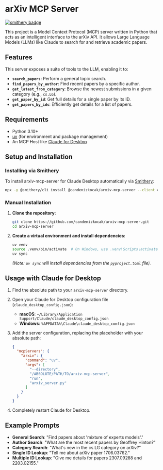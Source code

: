 # arXiv MCP Server

[![smithery badge](https://smithery.ai/badge/@candenizkocak/arxiv-mcp-server)](https://smithery.ai/server/@candenizkocak/arxiv-mcp-server)

This project is a Model Context Protocol (MCP) server written in Python that acts as an intelligent interface to the arXiv API. It allows Large Language Models (LLMs) like Claude to search for and retrieve academic papers.

## Features

This server exposes a suite of tools to the LLM, enabling it to:

-   **`search_papers`**: Perform a general topic search.
-   **`find_papers_by_author`**: Find recent papers by a specific author.
-   **`get_latest_from_category`**: Browse the newest submissions in a given category (e.g., `cs.LG`).
-   **`get_paper_by_id`**: Get full details for a single paper by its ID.
-   **`get_papers_by_ids`**: Efficiently get details for a list of papers.

## Requirements

-   Python 3.10+
-   [uv](https://github.com/astral-sh/uv) (for environment and package management)
-   An MCP Host like [Claude for Desktop](https://www.claude.ai/download)

## Setup and Installation

### Installing via Smithery

To install arxiv-mcp-server for Claude Desktop automatically via [Smithery](https://smithery.ai/server/@candenizkocak/arxiv-mcp-server):

```bash
npx -y @smithery/cli install @candenizkocak/arxiv-mcp-server --client claude
```

### Manual Installation

1.  **Clone the repository:**
    ```bash
    git clone https://github.com/candenizkocak/arxiv-mcp-server.git
    cd arxiv-mcp-server
    ```

2.  **Create a virtual environment and install dependencies:**
    ```bash
    uv venv
    source .venv/bin/activate  # On Windows, use .venv\Scripts\activate
    uv sync
    ```
    *(Note: `uv sync` will install dependencies from the `pyproject.toml` file).*

## Usage with Claude for Desktop

1.  Find the absolute path to your `arxiv-mcp-server` directory.

2.  Open your Claude for Desktop configuration file (`claude_desktop_config.json`):
    -   **macOS**: `~/Library/Application Support/Claude/claude_desktop_config.json`
    -   **Windows**: `%APPDATA%\Claude\claude_desktop_config.json`

3.  Add the server configuration, replacing the placeholder with your absolute path:

    ```json
    {
      "mcpServers": {
        "arxiv": {
          "command": "uv",
          "args": [
            "--directory",
            "/ABSOLUTE/PATH/TO/arxiv-mcp-server",
            "run",
            "arxiv_server.py"
          ]
        }
      }
    }
    ```

4.  Completely restart Claude for Desktop.

## Example Prompts

-   **General Search**: "Find papers about 'mixture of experts models'."
-   **Author Search**: "What are the most recent papers by Geoffrey Hinton?"
-   **Category Search**: "What's new in the cs.LG category on arXiv?"
-   **Single ID Lookup**: "Tell me about arXiv paper 1706.03762."
-   **Multiple ID Lookup**: "Give me details for papers 2307.09288 and 2203.02155."

